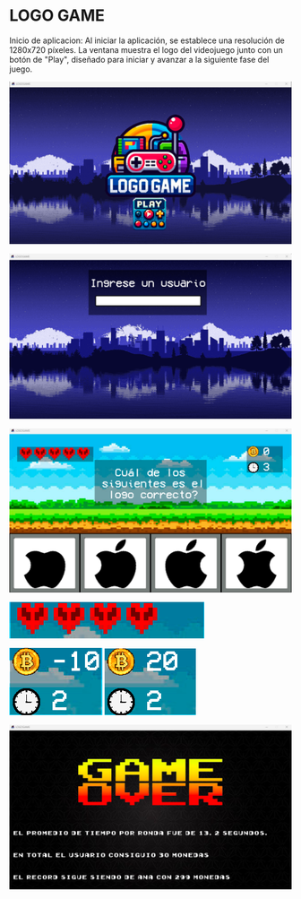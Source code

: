 # LOGO GAME
Inicio de aplicacion:
Al iniciar la aplicación, se establece una resolución de 1280x720 píxeles. La ventana muestra el logo del videojuego junto con un botón de "Play", diseñado para iniciar y avanzar a la siguiente fase del juego.

![pantalla inicio](readme/screenshots/Captura_de_pantalla_2024-07-01_161341.png)

![pantalla usuario](readme/screenshots/Captura_de_pantalla_2024-07-01_172517.png)

![pantalla juego](readme/screenshots/Captura_de_pantalla_2024-07-01_172602.png)

![vidas](readme/screenshots/Captura_de_pantalla_2024-07-01_172635.png)

![resta monedas](readme/screenshots/Captura_de_pantalla_2024-07-01_172707.png) ![suma monedas](readme/screenshots/Captura_de_pantalla_2024-07-01_172733.png)

![pantalla final](readme/screenshots/Captura_de_pantalla_2024-07-01_172752.png)
